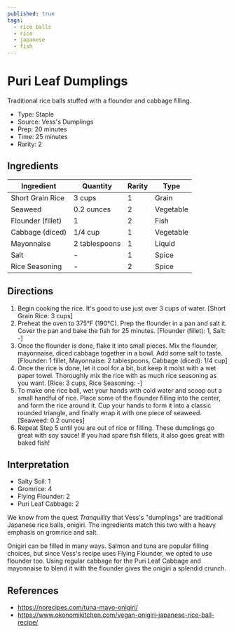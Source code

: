 ```yaml
---
published: true
tags:
  - rice balls
  - rice
  - japanese
  - fish
---
```


# Puri Leaf Dumplings

Traditional rice balls stuffed with a flounder and cabbage filling.

* Type: Staple
* Source: Vess's Dumplings
* Prep: 20 minutes
* Time: 25 minutes
* Rarity: 2

## Ingredients

| Ingredient           | Quantity       | Rarity | Type      |
| -------------------- | -------------- | ------ | --------- |
| Short Grain Rice     | 3 cups         | 1      | Grain     |
| Seaweed              | 0.2 ounces     | 2      | Vegetable |
| Flounder (fillet)    | 1       | 2      | Fish      |
| Cabbage (diced)      | 1/4 cup        | 1      | Vegetable |
| Mayonnaise           | 2 tablespoons  | 1      | Liquid    |
| Salt                 | -              | 1      | Spice     |
| Rice Seasoning       | -              | 2      | Spice     |

## Directions

1. Begin cooking the rice. It's good to use just over 3 cups of water. [Short Grain Rice: 3 cups]
2. Preheat the oven to 375°F (190°C). Prep the flounder in a pan and salt it. Cover the pan and bake the fish for 25 minutes. [Flounder (fillet): 1, Salt: -]
3. Once the flounder is done, flake it into small pieces. Mix the flounder, mayonnaise, diced cabbage together in a bowl. Add some salt to taste. [Flounder: 1 fillet, Mayonnaise: 2 tablespoons, Cabbage (diced): 1/4 cup]
4. Once the rice is done, let it cool for a bit, but keep it moist with a wet paper towel. Thoroughly mix the rice with as much rice seasoning as you want. [Rice: 3 cups, Rice Seasoning: -]
5. To make one rice ball, wet your hands with cold water and scoop out a small handful of rice. Place some of the flounder filling into the center, and form the rice around it. Cup your hands to form it into a classic rounded triangle, and finally wrap it with one piece of seaweed. [Seaweed: 0.2 ounces]
6. Repeat Step 5 until you are out of rice or filling. These dumplings go great with soy sauce! If you had spare fish fillets, it also goes great with baked fish!

## Interpretation

* Salty Soil: 1
* Gromrice: 4
* Flying Flounder: 2
* Puri Leaf Cabbage: 2

We know from the quest <i>Tranquility</i> that Vess's "dumplings" are traditional Japanese rice balls, onigiri. The ingredients match this two with a heavy emphasis on gromrice and salt.

Onigiri can be filled in many ways. Salmon and tuna are popular filling choices, but since Vess's recipe uses Flying Flounder, we opted to use flounder too. Using regular cabbage for the Puri Leaf Cabbage and mayonnaise to blend it with the flounder gives the onigiri a splendid crunch.

## References

* https://norecipes.com/tuna-mayo-onigiri/
* https://www.okonomikitchen.com/vegan-onigiri-japanese-rice-ball-recipe/
